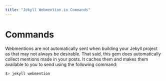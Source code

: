 ```yaml
---
title: "Jekyll Webmention.io Commands"
---
```


# Commands

Webmentions are not automatically sent when building your Jekyll project as that may not always be desirable. That said, this gem does automatically collect mentions made in your posts. It caches them and makes them available to you to send using the following command:

```sh
$> jekyll webmention
```